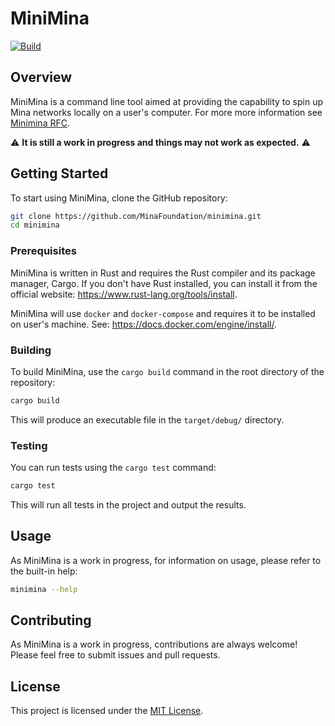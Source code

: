 # MiniMina

[![Build](https://github.com/MinaFoundation/minimina/actions/workflows/build.yaml/badge.svg)](https://github.com/MinaFoundation/minimina/actions/workflows/build.yaml)

## Overview

MiniMina is a command line tool aimed at providing the capability to spin up Mina networks locally on a user's computer. For more more information see [Minimina RFC](https://www.notion.so/minafoundation/MiniMina-v2-19775eec3c604476894633f8fe84a2d0).

:warning: **It is still a work in progress and things may not work as expected.** :warning:


## Getting Started

To start using MiniMina, clone the GitHub repository:

```bash
git clone https://github.com/MinaFoundation/minimina.git
cd minimina
```

### Prerequisites

MiniMina is written in Rust and requires the Rust compiler and its package manager, Cargo. If you don't have Rust installed, you can install it from the official website: https://www.rust-lang.org/tools/install.

MiniMina will use `docker` and `docker-compose` and requires it to be installed on user's machine. See: https://docs.docker.com/engine/install/.

### Building

To build MiniMina, use the `cargo build` command in the root directory of the repository:

```bash
cargo build
```

This will produce an executable file in the `target/debug/` directory.

### Testing

You can run tests using the `cargo test` command:

```bash
cargo test
```

This will run all tests in the project and output the results.

## Usage

As MiniMina is a work in progress, for information on usage, please refer to the built-in help:

```bash
minimina --help
```

## Contributing

As MiniMina is a work in progress, contributions are always welcome! Please feel free to submit issues and pull requests.

## License

This project is licensed under the [MIT License](LICENSE).
